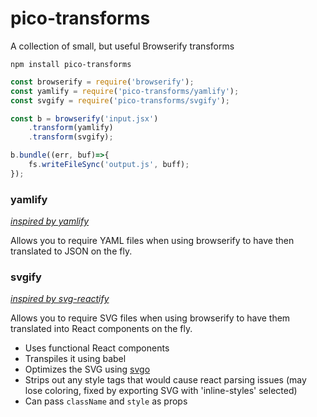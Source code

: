 # pico-transforms
A collection of small, but useful Browserify transforms


`npm install pico-transforms`

```js
const browserify = require('browserify');
const yamlify = require('pico-transforms/yamlify');
const svgify = require('pico-transforms/svgify');

const b = browserify('input.jsx')
	.transform(yamlify)
	.transform(svgify);

b.bundle((err, buf)=>{
	fs.writeFileSync('output.js', buff);
});
```


### yamlify

_[inspired by yamlify](https://www.npmjs.com/package/yamlify)_

Allows you to require YAML files when using browserify to have then translated to JSON on the fly.


### svgify

_[inspired by svg-reactify](https://www.npmjs.com/package/svg-reactify)_

Allows you to require SVG files when using browserify to have them translated into React components on the fly.

- Uses functional React components
- Transpiles it using babel
- Optimizes the SVG using [svgo](https://www.npmjs.com/package/svgo)
- Strips out any style tags that would cause react parsing issues (may lose coloring, fixed by exporting SVG with 'inline-styles' selected)
- Can pass `className` and `style` as props

